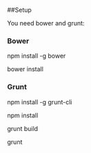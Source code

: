 ##Setup

You need bower and grunt:


### Bower

npm install -g bower

bower install


### Grunt

npm install -g grunt-cli

npm install

grunt build

grunt
